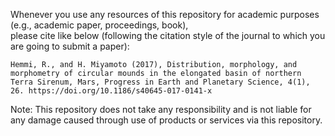 Whenever you use any resources of this repository for academic purposes (e.g., academic paper, proceedings, book),  
please cite like below (following the citation style of the journal to which you are going to submit a paper):
```
Hemmi, R., and H. Miyamoto (2017), Distribution, morphology, and morphometry of circular mounds in the elongated basin of northern Terra Sirenum, Mars, Progress in Earth and Planetary Science, 4(1), 26. https://doi.org/10.1186/s40645-017-0141-x
```
Note: This repository does not take any responsibility and is not liable for any damage caused through use of products or services via this repository.
